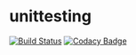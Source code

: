 # unittesting
[![Build Status](https://travis-ci.org/KeerthiNanditha/unittesting.svg?branch=master)](https://travis-ci.org/KeerthiNanditha/unittesting)
[![Codacy Badge](https://api.codacy.com/project/badge/Grade/901901ebba1e4029a0e6690364dd83c4)](https://www.codacy.com/app/KeerthiNanditha/unittesting?utm_source=github.com&amp;utm_medium=referral&amp;utm_content=KeerthiNanditha/unittesting&amp;utm_campaign=Badge_Grade)
